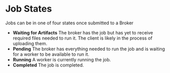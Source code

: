# Job States

Jobs can be in one of four states once submitted to a Broker
- **Waiting for Artifacts** The broker has the job but has yet to
  receive required files needed to run it. The client is likely in the process
  of uploading them.
- **Pending** The broker has everything needed to run the job and is waiting for
  a worker to be available to run it.
- **Running** A worker is currently running the job.
- **Completed** The job is completed.
